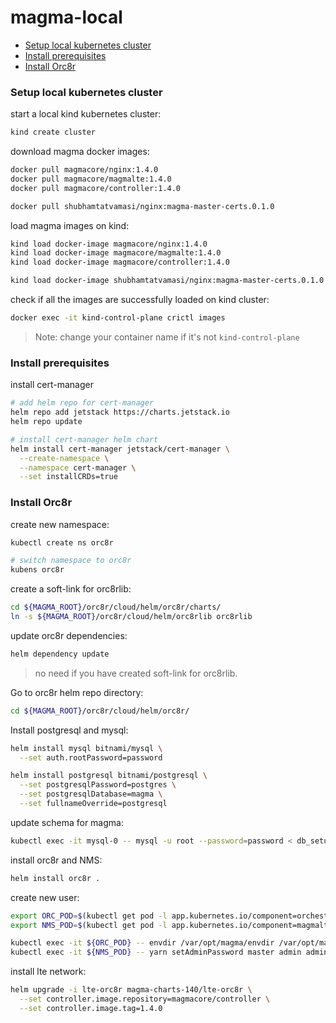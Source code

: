 # magma-local

- [Setup local kubernetes cluster](#setup-local-kubernetes-cluster)
- [Install prerequisites](#install-prerequisites)
- [Install Orc8r](#install-orc8r)

### Setup local kubernetes cluster

start a local kind kubernetes cluster:
```bash
kind create cluster
```

download magma docker images:
```bash
docker pull magmacore/nginx:1.4.0
docker pull magmacore/magmalte:1.4.0
docker pull magmacore/controller:1.4.0

docker pull shubhamtatvamasi/nginx:magma-master-certs.0.1.0
```

load magma images on kind:
```bash
kind load docker-image magmacore/nginx:1.4.0
kind load docker-image magmacore/magmalte:1.4.0
kind load docker-image magmacore/controller:1.4.0

kind load docker-image shubhamtatvamasi/nginx:magma-master-certs.0.1.0
```

check if all the images are successfully loaded on kind cluster:
```bash
docker exec -it kind-control-plane crictl images
```
> Note: change your container name if it's not `kind-control-plane`

### Install prerequisites

install cert-manager
```bash
# add helm repo for cert-manager
helm repo add jetstack https://charts.jetstack.io
helm repo update

# install cert-manager helm chart
helm install cert-manager jetstack/cert-manager \
  --create-namespace \
  --namespace cert-manager \
  --set installCRDs=true
```

### Install Orc8r

create new namespace:
```bash
kubectl create ns orc8r

# switch namespace to orc8r
kubens orc8r
```

create a soft-link for orc8rlib:
```bash
cd ${MAGMA_ROOT}/orc8r/cloud/helm/orc8r/charts/
ln -s ${MAGMA_ROOT}/orc8r/cloud/helm/orc8rlib orc8rlib
```

update orc8r dependencies:
```bash
helm dependency update
```
> no need if you have created soft-link for orc8rlib.

Go to orc8r helm repo directory:
```bash
cd ${MAGMA_ROOT}/orc8r/cloud/helm/orc8r/
```

Install postgresql and mysql:
```bash
helm install mysql bitnami/mysql \
  --set auth.rootPassword=password

helm install postgresql bitnami/postgresql \
  --set postgresqlPassword=postgres \
  --set postgresqlDatabase=magma \
  --set fullnameOverride=postgresql
```

update schema for magma:
```bash
kubectl exec -it mysql-0 -- mysql -u root --password=password < db_setup.sql
```

install orc8r and NMS:
```bash
helm install orc8r .
```

create new user:
```bash
export ORC_POD=$(kubectl get pod -l app.kubernetes.io/component=orchestrator -o jsonpath='{.items[0].metadata.name}')
export NMS_POD=$(kubectl get pod -l app.kubernetes.io/component=magmalte -o jsonpath='{.items[0].metadata.name}')

kubectl exec -it ${ORC_POD} -- envdir /var/opt/magma/envdir /var/opt/magma/bin/accessc add-existing -admin -cert /var/opt/magma/certs/admin-operator/tls.crt admin_operator
kubectl exec -it ${NMS_POD} -- yarn setAdminPassword master admin admin
```

install lte network:
```bash
helm upgrade -i lte-orc8r magma-charts-140/lte-orc8r \
  --set controller.image.repository=magmacore/controller \
  --set controller.image.tag=1.4.0
```


